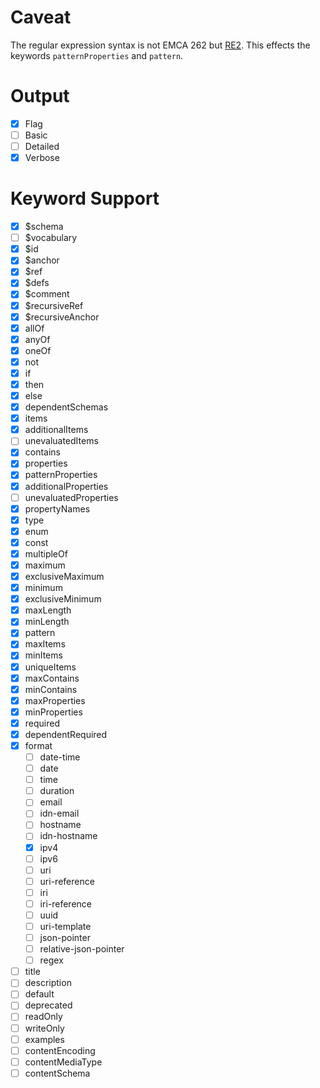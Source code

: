 # Caveat

The regular expression syntax is not EMCA 262 but [RE2](https://golang.org/s/re2syntax).
This effects the keywords `patternProperties` and `pattern`.

# Output

- [x] Flag
- [ ] Basic
- [ ] Detailed
- [x] Verbose

# Keyword Support

- [x] $schema
- [ ] $vocabulary
- [x] $id
- [x] $anchor
- [x] $ref
- [x] $defs
- [x] $comment
- [x] $recursiveRef
- [x] $recursiveAnchor
- [x] allOf
- [x] anyOf
- [x] oneOf
- [x] not
- [x] if
- [x] then
- [x] else
- [x] dependentSchemas
- [x] items
- [x] additionalItems
- [ ] unevaluatedItems
- [x] contains
- [x] properties
- [x] patternProperties
- [x] additionalProperties
- [ ] unevaluatedProperties
- [x] propertyNames
- [x] type
- [x] enum
- [x] const
- [x] multipleOf
- [x] maximum
- [x] exclusiveMaximum
- [x] minimum
- [x] exclusiveMinimum
- [x] maxLength
- [x] minLength
- [x] pattern
- [x] maxItems
- [x] minItems
- [x] uniqueItems
- [x] maxContains
- [x] minContains
- [x] maxProperties
- [x] minProperties
- [x] required
- [x] dependentRequired
- [x] format
  - [ ] date-time
  - [ ] date
  - [ ] time
  - [ ] duration
  - [ ] email
  - [ ] idn-email
  - [ ] hostname
  - [ ] idn-hostname
  - [x] ipv4
  - [ ] ipv6
  - [ ] uri
  - [ ] uri-reference
  - [ ] iri
  - [ ] iri-reference
  - [ ] uuid
  - [ ] uri-template
  - [ ] json-pointer
  - [ ] relative-json-pointer
  - [ ] regex
- [ ] title
- [ ] description
- [ ] default
- [ ] deprecated
- [ ] readOnly
- [ ] writeOnly
- [ ] examples
- [ ] contentEncoding
- [ ] contentMediaType
- [ ] contentSchema
